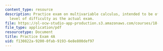 ```yaml
---
content_type: resource
description: Practice exam on multivariable calculus, intended to be of the same general
  level of difficulty as the actual exam.
file: https://ol-ocw-studio-app-production.s3.amazonaws.com/courses/18-02-multivariable-calculus-fall-2007/f130822a92000fab91936e8e800def97_prac4a.pdf
file_type: application/pdf
resourcetype: Document
title: Practice Exam 4A
uid: f130822a-9200-0fab-9193-6e8e800def97
---
```

